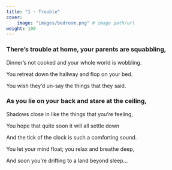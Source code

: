 ```yaml
---
title: "1 · Trouble"
cover:
    image: "images/bedroom.png" # image path/url
weight: 100
---
```

### There’s trouble at home, your parents are squabbling,

Dinner’s not cooked and your whole world is wobbling.

You retreat down the hallway and flop on your bed.

You wish they’d un-say the things that they said. 

### As you lie on your back and stare at the ceiling, 

Shadows close in like the things that you’re feeling,

You hope that quite soon it will all settle down

And the tick of the clock is such a comforting sound.

You let your mind float; you relax and breathe deep,

And soon you’re drifting to a land beyond sleep… 
